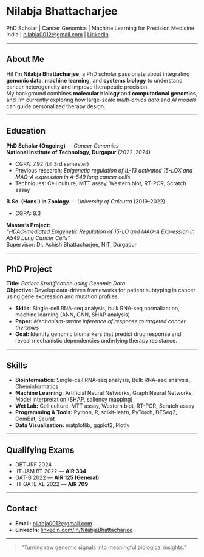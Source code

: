 # Nilabja Bhattacharjee

PhD Scholar | Cancer Genomics | Machine Learning for Precision Medicine 
India | nilabja0012@gmail.com | [LinkedIn](https://linkedin.com/in/NilabjaBhattacharjee)

---

## About Me
Hi! I’m **Nilabja Bhattacharjee**, a PhD scholar passionate about integrating **genomic data**, **machine learning**, and **systems biology** to understand cancer heterogeneity and improve therapeutic precision.  
My background combines **molecular biology** and **computational genomics**, and I’m currently exploring how large-scale *multi-omics data* and *AI models* can guide personalized therapy design.

---

## Education
**PhD Scholar (Ongoing)** — *Cancer Genomics*  
**National Institute of Technology, Durgapur** (2022–2024)  
- CGPA: 7.92 (till 3rd semester)  
- Previous research: *Epigenetic regulation of IL-13 activated 15-LOX and MAO-A expression in A-549 lung cancer cells*  
- Techniques: Cell culture, MTT assay, Western blot, RT-PCR, Scratch assay  

**B.Sc. (Hons.) in Zoology** — *University of Calcutta* (2019–2022)  
- CGPA: 8.3  

**Master’s Project:**  
*“HDAC-mediated Epigenetic Regulation of 15-LO and MAO-A Expression in A549 Lung Cancer Cells”*  
Supervisor: Dr. Ashish Bhattacharjee, NIT, Durgapur

---

## PhD Project
**Title:** *Patient Stratification using Genomic Data*  
**Objective:** Develop data-driven frameworks for patient subtyping in cancer using gene expression and mutation profiles.  

- **Skills:** Single-cell RNA-seq analysis, bulk RNA-seq normalization, machine learning (ANN, GNN, SHAP analysis)  
- **Paper:** *Mechanism-aware inference of response to targeted cancer therapies*  
- **Goal:** Identify genomic biomarkers that predict drug response and reveal mechanistic dependencies underlying therapy resistance.  

---

## Skills
- **Bioinformatics:** Single-cell RNA-seq analysis, Bulk RNA-seq analysis,  Cheminformatics 
- **Machine Learning:** Artificial Neural Networks, Graph Neural Networks, Model interpretation (SHAP, saliency mapping)  
- **Wet Lab:** Cell culture, MTT assay, Western blot, RT-PCR, Scratch assay  
- **Programming & Tools:** Python, R, scikit-learn, PyTorch, DESeq2, ComBat, Seurat  
- **Data Visualization:** matplotlib, ggplot2, Plotly  

---

## Qualifying Exams
- DBT JRF 2024   
- IIT JAM BT 2022 — **AIR 334**  
- GAT-B 2022 — **AIR 125 (General)**  
- IIT GATE XL 2022 — **AIR 709**

---

## Contact
- **Email:** [nilabja0012@gmail.com](mailto:nilabja0012@gmail.com)  
- **LinkedIn:** [linkedin.com/in/NilabjaBhattacharjee](https://linkedin.com/in/NilabjaBhattacharjee)

---

> “Turning raw genomic signals into meaningful biological insights.”

